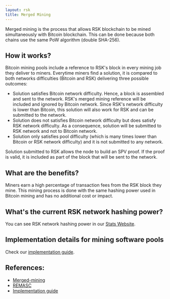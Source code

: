 ```yaml
---
layout: rsk
title: Merged Mining
---
```


Merged mining is the process that allows RSK blockchain to be mined simultaneously with Bitcoin blockchain. This can be done because both chains use the same PoW algorithm (double SHA-256).

## How it works?

Bitcoin mining pools include a reference to RSK's block in every mining job they deliver to miners. 
Everytime miners find a solution, it is compared to both networks difficulties (Bitcoin and RSK) delivering three possible outcomes:
- Solution satisfies Bitcoin network difficulty. Hence, a block is assembled and sent to the network. RSK's merged mining reference will be included and ignored by Bitcoin network. Since RSK's network difficulty is lower than Bitcoin, this solution will also work for RSK and can be submitted to the network.
- Solution does not satisfies Bitcoin network difficulty but does satisfy RSK network difficulty. As a consequence, solution will be submitted to RSK network and not to Bitcoin network.
- Solution only satisfies pool difficulty (which is many times lower than Bitcoin or RSK network difficulty) and it is not submitted to any network.

Solution submitted to RSK allows the node to build an SPV proof. If the proof is valid, it is included as part of the block that will be sent to the network.

## What are the benefits?

Miners earn a high percentage of transaction fees from the RSK block they mine. This mining process is done with the same hashing power used in Bitcoin mining and has no additional cost or impact.

## What's the current RSK network hashing power?

You can see RSK network hashing power in our [Stats Website](https://stats.rsk.co).

## Implementation details for mining software pools

Check our [implementation guide](/rsk/architecture/mining/implementation-guide).

## References:
- [Merged-mining](/rsk/architecture/mining/reference)
- [REMASC](/rsk/architecture/mining/remasc)
- [Implementation guide](/rsk/architecture/mining/implementation-guide)
